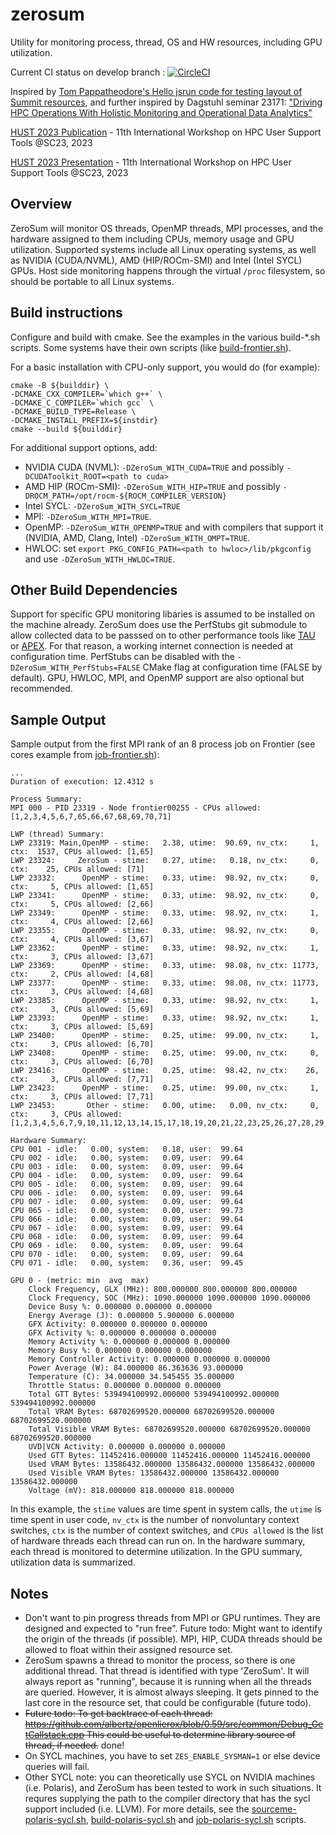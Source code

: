 # zerosum
Utility for monitoring process, thread, OS and HW resources, including GPU utilization.

Current CI status on develop branch : [![CircleCI](https://circleci.com/gh/UO-OACISS/zerosum.svg?style=svg)](https://circleci.com/gh/UO-OACISS/zerosum)

Inspired by [Tom Pappatheodore's Hello jsrun code for testing layout of Summit resources](https://code.ornl.gov/t4p/Hello_jsrun), and further inspired by Dagstuhl seminar 23171: ["Driving HPC Operations With Holistic Monitoring and Operational Data Analytics"](https://www.dagstuhl.de/en/seminars/seminar-calendar/seminar-details/23171)

[HUST 2023 Publication](https://dl.acm.org/doi/abs/10.1145/3624062.3624145) - 11th International Workshop on HPC User Support Tools @SC23, 2023

[HUST 2023 Presentation](http://www.nic.uoregon.edu/~khuck/zerosum/2023-HUST-ZeroSum.pdf) - 11th International Workshop on HPC User Support Tools @SC23, 2023

## Overview

ZeroSum will monitor OS threads, OpenMP threads, MPI processes, and the hardware assigned
to them including CPUs, memory usage and GPU utilization. Supported systems include all
Linux operating systems, as well as NVIDIA (CUDA/NVML), AMD (HIP/ROCm-SMI) and Intel (Intel SYCL) GPUs.
Host side monitoring happens through the virtual `/proc` filesystem, so should be portable
to all Linux systems.

## Build instructions

Configure and build with cmake. See the examples in the various build-\*.sh scripts.
Some systems have their own scripts (like [build-frontier.sh](scripts/build-frontier.sh)).

For a basic installation with CPU-only support, you would do (for example):

```
cmake -B ${builddir} \
-DCMAKE_CXX_COMPILER=`which g++` \
-DCMAKE_C_COMPILER=`which gcc` \
-DCMAKE_BUILD_TYPE=Release \
-DCMAKE_INSTALL_PREFIX=${instdir}
cmake --build ${builddir}
```

For additional support options, add:
* NVIDIA CUDA (NVML): `-DZeroSum_WITH_CUDA=TRUE` and possibly `-DCUDAToolkit_ROOT=<path to cuda>`
* AMD HIP (ROCm-SMI): `-DZeroSum_WITH_HIP=TRUE` and possibly `-DROCM_PATH=/opt/rocm-${ROCM_COMPILER_VERSION}`
* Intel SYCL: `-DZeroSum_WITH_SYCL=TRUE`
* MPI: `-DZeroSum_WITH_MPI=TRUE`.
* OpenMP: `-DZeroSum_WITH_OPENMP=TRUE` and with compilers that support it (NVIDIA, AMD, Clang, Intel) `-DZeroSum_WITH_OMPT=TRUE`.
* HWLOC: set `export PKG_CONFIG_PATH=<path to hwloc>/lib/pkgconfig` and use `-DZeroSum_WITH_HWLOC=TRUE`.

## Other Build Dependencies

Support for specific GPU monitoring libaries is assumed to be installed on the machine already. ZeroSum
does use the PerfStubs git submodule to allow collected data to be passsed on to other
performance tools like [TAU](https://github.com/UO-OACISS/tau2/) or
[APEX](https://github.com/UO-OACISS/apex/). For that reason, a working internet connection
is needed at configuration time. PerfStubs can be disabled with the `-DZeroSum_WITH_PerfStubs=FALSE`
CMake flag at configuration time (FALSE by default). GPU, HWLOC, MPI, and OpenMP support are also optional but recommended.

## Sample Output

Sample output from the first MPI rank of an 8 process job on Frontier (see
cores example from [job-frontier.sh](scripts/job-frontier.sh)):
```
...
Duration of execution: 12.4312 s

Process Summary:
MPI 000 - PID 23319 - Node frontier00255 - CPUs allowed: [1,2,3,4,5,6,7,65,66,67,68,69,70,71]

LWP (thread) Summary:
LWP 23319: Main,OpenMP - stime:   2.38, utime:  90.69, nv_ctx:     1, ctx:  1537, CPUs allowed: [1,65]
LWP 23324:     ZeroSum - stime:   0.27, utime:   0.18, nv_ctx:     0, ctx:    25, CPUs allowed: [71]
LWP 23332:      OpenMP - stime:   0.33, utime:  98.92, nv_ctx:     0, ctx:     5, CPUs allowed: [1,65]
LWP 23341:      OpenMP - stime:   0.33, utime:  98.92, nv_ctx:     0, ctx:     5, CPUs allowed: [2,66]
LWP 23349:      OpenMP - stime:   0.33, utime:  98.92, nv_ctx:     1, ctx:     4, CPUs allowed: [2,66]
LWP 23355:      OpenMP - stime:   0.33, utime:  98.92, nv_ctx:     0, ctx:     4, CPUs allowed: [3,67]
LWP 23362:      OpenMP - stime:   0.33, utime:  98.92, nv_ctx:     1, ctx:     3, CPUs allowed: [3,67]
LWP 23369:      OpenMP - stime:   0.33, utime:  98.08, nv_ctx: 11773, ctx:     2, CPUs allowed: [4,68]
LWP 23377:      OpenMP - stime:   0.33, utime:  98.08, nv_ctx: 11773, ctx:     3, CPUs allowed: [4,68]
LWP 23385:      OpenMP - stime:   0.33, utime:  98.92, nv_ctx:     1, ctx:     3, CPUs allowed: [5,69]
LWP 23393:      OpenMP - stime:   0.33, utime:  98.92, nv_ctx:     1, ctx:     3, CPUs allowed: [5,69]
LWP 23400:      OpenMP - stime:   0.25, utime:  99.00, nv_ctx:     1, ctx:     3, CPUs allowed: [6,70]
LWP 23408:      OpenMP - stime:   0.25, utime:  99.00, nv_ctx:     0, ctx:     3, CPUs allowed: [6,70]
LWP 23416:      OpenMP - stime:   0.25, utime:  98.42, nv_ctx:    26, ctx:     3, CPUs allowed: [7,71]
LWP 23423:      OpenMP - stime:   0.25, utime:  99.00, nv_ctx:     1, ctx:     3, CPUs allowed: [7,71]
LWP 23453:       Other - stime:   0.00, utime:   0.00, nv_ctx:     0, ctx:     3, CPUs allowed: [1,2,3,4,5,6,7,9,10,11,12,13,14,15,17,18,19,20,21,22,23,25,26,27,28,29,30,31,33,34,35,36,37,38,39,41,42,43,44,45,46,47,49,50,51,52,53,54,55,57,58,59,60,61,62,63,65,66,67,68,69,70,71,73,74,75,76,77,78,79,81,82,83,84,85,86,87,89,90,91,92,93,94,95,97,98,99,100,101,102,103,105,106,107,108,109,110,111,113,114,115,116,117,118,119,121,122,123,124,125,126,127]

Hardware Summary:
CPU 001 - idle:   0.00, system:   0.18, user:  99.64
CPU 002 - idle:   0.00, system:   0.09, user:  99.64
CPU 003 - idle:   0.00, system:   0.09, user:  99.64
CPU 004 - idle:   0.00, system:   0.09, user:  99.64
CPU 005 - idle:   0.00, system:   0.09, user:  99.64
CPU 006 - idle:   0.00, system:   0.09, user:  99.64
CPU 007 - idle:   0.00, system:   0.09, user:  99.64
CPU 065 - idle:   0.00, system:   0.00, user:  99.73
CPU 066 - idle:   0.00, system:   0.09, user:  99.64
CPU 067 - idle:   0.00, system:   0.09, user:  99.64
CPU 068 - idle:   0.00, system:   0.09, user:  99.64
CPU 069 - idle:   0.00, system:   0.09, user:  99.64
CPU 070 - idle:   0.00, system:   0.09, user:  99.64
CPU 071 - idle:   0.00, system:   0.36, user:  99.45

GPU 0 - (metric: min  avg  max)
    Clock Frequency, GLX (MHz): 800.000000 800.000000 800.000000
    Clock Frequency, SOC (MHz): 1090.000000 1090.000000 1090.000000
    Device Busy %: 0.000000 0.000000 0.000000
    Energy Average (J): 0.000000 5.900000 6.000000
    GFX Activity: 0.000000 0.000000 0.000000
    GFX Activity %: 0.000000 0.000000 0.000000
    Memory Activity %: 0.000000 0.000000 0.000000
    Memory Busy %: 0.000000 0.000000 0.000000
    Memory Controller Activity: 0.000000 0.000000 0.000000
    Power Average (W): 84.000000 86.363636 93.000000
    Temperature (C): 34.000000 34.545455 35.000000
    Throttle Status: 0.000000 0.000000 0.000000
    Total GTT Bytes: 539494100992.000000 539494100992.000000 539494100992.000000
    Total VRAM Bytes: 68702699520.000000 68702699520.000000 68702699520.000000
    Total Visible VRAM Bytes: 68702699520.000000 68702699520.000000 68702699520.000000
    UVD|VCN Activity: 0.000000 0.000000 0.000000
    Used GTT Bytes: 11452416.000000 11452416.000000 11452416.000000
    Used VRAM Bytes: 13586432.000000 13586432.000000 13586432.000000
    Used Visible VRAM Bytes: 13586432.000000 13586432.000000 13586432.000000
    Voltage (mV): 818.000000 818.000000 818.000000
```
In this example, the `stime` values are time spent in system calls, the `utime` is time spent in user code, `nv_ctx` is the number of nonvoluntary context switches, `ctx` is the number of context switches, and `CPUs allowed` is the list of hardware threads each thread can run on. In the hardware summary, each thread is monitored to determine utilization. In the GPU summary, utilization data is summarized.

## Notes

 * Don't want to pin progress threads from MPI or GPU runtimes. They are designed
   and expected to "run free".
   Future todo: Might want to identify the origin of the threads (if possible).
   MPI, HIP, CUDA threads should be allowed to float within their
   assigned resource set.
 * ZeroSum spawns a thread to monitor the process, so there is one additional
   thread. That thread is identified with type 'ZeroSum'. It will always report as
   "running", because it is running when all the threads are queried. However,
   it is almost always sleeping. It gets pinned to the last
   core in the resource set, that could be configurable (future todo).
 * ~~Future todo: To get backtrace of each thread:
   https://github.com/albertz/openlierox/blob/0.59/src/common/Debug_GetCallstack.cpp
   This could be useful to determine library source of thread, if needed.~~ done!
 * On SYCL machines, you have to set `ZES_ENABLE_SYSMAN=1` or else device queries
   will fail.
 * Other SYCL note: you can theoretically use SYCL on NVIDIA machines (i.e. Polaris),
   and ZeroSum has been tested to work in such situations. It requres supplying the
   path to the compiler directory that has the sycl support included (i.e. LLVM).
   For more details, see the [sourceme-polaris-sycl.sh](scripts/sourceme-polaris-sycl.sh),
   [build-polaris-sycl.sh](scripts/build-polaris-sycl.sh) and
   [job-polaris-sycl.sh](scripts/job-polaris-sycl.sh) scripts.

